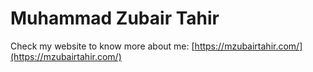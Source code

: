 # Muhammad Zubair Tahir

Check my website to know more about me: [https://mzubairtahir.com/](https://mzubairtahir.com/)
